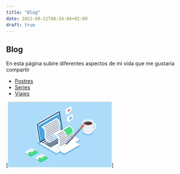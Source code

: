 ```yaml
---
title: "Blog"
date: 2022-09-21T08:54:04+02:00
draft: true
---
```

## Blog

En esta página subire diferentes aspectos de mi vida que me gustaria compartir

+ [Postres](../blog/postres/)
+ [Series](../blog/series/)
+ [Viajes](../viajes/viajes/)

[![imagen blog](/blog.png)]

